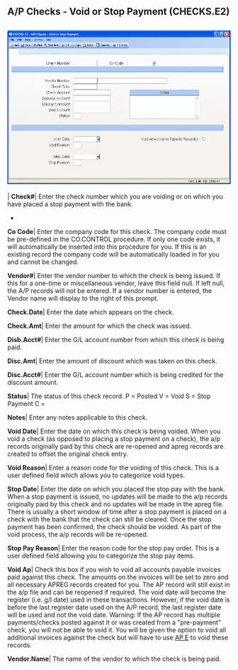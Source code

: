 ## A/P Checks - Void or Stop Payment (CHECKS.E2)
<PageHeader />

##

![](./CHECKS-E2-1.jpg)

| **Check#**|  Enter the check number which you are voiding or on which you
have placed a stop payment with the bank.

-  
**Co Code**|  Enter the company code for this check. The company code must be
pre-defined in the CO.CONTROL procedure. If only one code exists, it will
automatically be inserted into this procedure for you. If this is an existing
record the company code will be automatically loaded in for you and cannot be
changed.

**Vendor#**|  Enter the vendor number to which the check is being issued. If
this for a one-time or
miscellaneous vendor, leave this field null. If left null, the A/P records
will not be entered. If a vendor number is entered, the Vendor name will
display to the right of this prompt.

**Check.Date**|  Enter the date which appears on the check.

**Check.Amt**|  Enter the amount for which the check was issued.

**Disb.Acct#**|  Enter the G/L account number from which this check is being
paid.

**Disc.Amt**|  Enter the amount of discount which was taken on this check.

**Disc.Acct#**|  Enter the G/L account number which is being credited for the
discount amount.

**Status**|  The status of this check record. P = Posted V = Void S = Stop
Payment C =

**Notes**|  Enter any notes applicable to this check.

**Void Date**|  Enter the date on which this check is being voided. When you
void a check (as opposed to placing a stop payment on a check), the a/p
records originally paid by this check are re-opened and apreg records are
created to offset the original check entry.

**Void Reason**|  Enter a reason code for the voiding of this check. This is a
user defined field which allows you to categorize void types.

**Stop Date**|  Enter the date on which you placed the stop pay with the bank.
When a stop payment is issued, no updates will be made to the a/p records
originally paid by this check and no updates will be made in the apreg file.
There is usually a short window of time after a stop payment is placed on a
check with the bank that the check can still be cleared. Once the stop payment
has been confirmed, the check should be voided. As part of the void process,
the a/p records will be re-opened.

**Stop Pay Reason**|  Enter the reason code for the stop pay order. This is a
user defined field allowing you to categorize the stop pay items.

**Void Ap**|  Check this box if you wish to void all accounts payable invoices
paid against this check. The amounts on the invoices will be set to zero and
all necessary APREG records created for you. The AP record will still exist in
the a/p file and can be reopened if required. The void date will become the
register (i.e. g/l date) used in these transactions. However, if the void date
is before the last register date used on the A/P record, the last register
date will be used and not the void date.
Warning: If the AP record has multiple payments/checks posted against it or
was created from a "pre-payment" check, you will not be able to void it. You
will be given the option to void all additional invoices against the check but
will have to use [AP.E](../AP-E/README.md) to void these records.

**Vendor.Name**|  The name of the vendor to which the check is being paid.


<badge text= "Version 8.10.57 " vertical="middle" />

<PageFooter />
